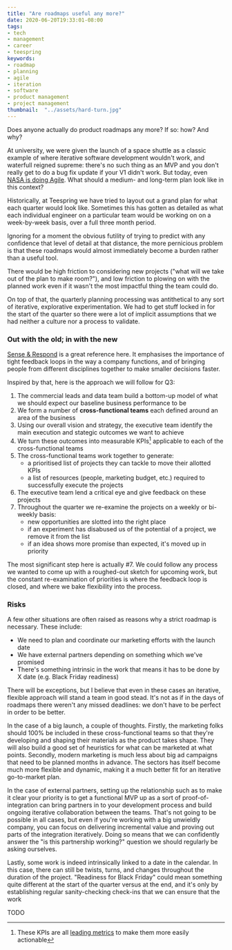 ```yaml
---
title: "Are roadmaps useful any more?"
date: 2020-06-20T19:33:01-08:00
tags:
- tech
- management
- career
- teespring
keywords:
- roadmap
- planning
- agile
- iteration
- software
- product management
- project management
thumbnail:  "../assets/hard-turn.jpg"
---
```


Does anyone actually do product roadmaps any more? If so: how? And why?

At university, we were given the launch of a space shuttle as a classic example of where iterative software development wouldn't work, and waterfull reigned supreme: there's no such thing as an MVP and you don't really get to do a bug fix update if your V1 didn't work. But today, even [NASA is doing Agile](https://ntrs.nasa.gov/archive/nasa/casi.ntrs.nasa.gov/20120013429.pdf). What should a medium- and long-term plan look like in this context?

<!-- excerpt -->

Historically, at Teespring we have tried to layout out a grand plan for what each quarter would look like. Sometimes this has gotten as detailed as what each individual engineer on a particular team would be working on on a week-by-week basis, over a full three month period.

Ignoring for a moment the obvious futility of trying to predict with any confidence that level of detail at that distance, the more pernicious problem is that these roadmaps would almost immediately become a burden rather than a useful tool.

There would be high friction to considering new projects ("what will we take out of the plan to make room?"), and low friction to plowing on with the planned work even if it wasn't the most impactful thing the team could do.

On top of that, the quarterly planning processing was antithetical to any sort of iterative, explorative experimentation. We had to get stuff locked in for the start of the quarter so there were a lot of implicit assumptions that we had neither a culture nor a process to validate.

### Out with the old; in with the new

[Sense & Respond](https://senseandrespond.co/) is a great reference here. It emphasises the importance of tight feedback loops in the way a company functions, and of bringing people from different disciplines together to make smaller decisions faster.

Inspired by that, here is the approach we will follow for Q3:
1. The commercial leads and data team build a bottom-up model of what we should expect our baseline business performance to be
1. We form a number of **cross-functional teams** each defined around an area of the business
1. Using our overall vision and strategy, the executive team identify the main execution and stategic outcomes we want to achieve
1. We turn these outcomes into measurable KPIs[^1] applicable to each of the cross-functional teams
1. The cross-functional teams work together to generate:
   * a prioritised list of projects they can tackle to move their allotted KPIs
   * a list of resources (people, marketing budget, etc.) required to successfully execute the projects
1. The executive team lend a critical eye and give feedback on these projects
1. Throughout the quarter we re-examine the projects on a weekly or bi-weekly basis:
   * new opportunities are slotted into the right place
   * if an experiment has disabused us of the potential of a project, we remove it from the list
   * if an idea shows more promise than expected, it's moved up in priority

The most significant step here is actually #7. We could follow any process we wanted to come up with a roughed-out sketch for upcoming work, but the constant re-examination of priorities is where the feedback loop is closed, and where we bake flexibility into the process.

### Risks
A few other situations are often raised as reasons why a strict roadmap is necessary. These include:
- We need to plan and coordinate our marketing efforts with the launch date
- We have external partners depending on something which we've promised
- There's something intrinsic in the work that means it has to be done by X date (e.g. Black Friday readiness)

There will be exceptions, but I believe that even in these cases an iterative, flexible approach will stand a team in good stead. It's not as if in the days of roadmaps there weren't any missed deadlines: we don't have to be perfect in order to be better.

In the case of a big launch, a couple of thoughts. Firstly, the marketing folks should 100% be included in these cross-functional teams so that they're developing and shaping their materials as the product takes shape. They will also build a good set of heuristics for what can be marketed at what points. Secondly, modern marketing is much less about big ad campaigns that need to be planned months in advance. The sectors has itself become much more flexible and dynamic, making it a much better fit for an iterative go-to-market plan.

In the case of external partners, setting up the relationship such as to make it clear your priority is to get a functional MVP up as a sort of proof-of-integration can bring partners in to your development process and build ongoing iterative collaboration between the teams. That's not going to be possible in all cases, but even if you're working with a big unwieldly company, you can focus on delivering incremental value and proving out parts of the integration iteratively. Doing so means that we can confidently answer the "is this partnership working?" question we should regularly be asking ourselves.

Lastly, some work is indeed intrinsically linked to a date in the calendar. In this case, there can still be twists, turns, and changes throughout the duration of the project. "Readiness for Black Friday" could mean something quite different at the start of the quarter versus at the end, and it's only by establishing regular sanity-checking check-ins that we can ensure that the work 


TODO


[^1]: These KPIs are all [leading metrics](https://www.geckoboard.com/blog/leading-lagging-or-lost-how-to-find-the-right-key-performance-indicators-for-your-sales-team/) to make them more easily actionable
